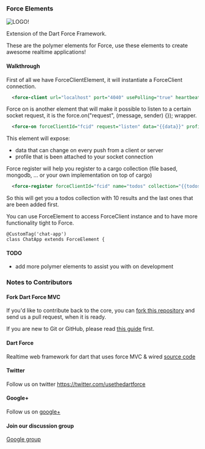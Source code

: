 ### Force Elements ###

![LOGO!](https://raw.github.com/ForceUniverse/dart-force/master/resources/dart_force_logo.jpg)

Extension of the Dart Force Framework.

These are the polymer elements for Force, use these elements to create awesome realtime applications!

#### Walkthrough ####

First of all we have ForceClientElement, it will instantiate a ForceClient connection.
```xml
  <force-client url="localhost" port="4040" usePolling="true" heartbeat="600"></force-client>
```  
Force on is another element that will make it possible to listen to a certain socket request, it is the force.on("request", (message, sender) {}); wrapper.
```xml
  <force-on forceClientId="fcid" request="listen" data="{{data}}" profile="{{profile}}"></force-on>
```
This element will expose:

- data that can change on every push from a client or server
- profile that is been attached to your socket connection

Force register will help you register to a cargo collection (file based, mongodb, ... or your own implementation on top of cargo)
```xml
  <force-register forceClientId="fcid" name="todos" collection="{{todos}}" revert="true" limit="10"></force-register>
```
So this will get you a todos collection with 10 results and the last ones that are been added first.
 

You can use ForceElement to access ForceClient instance and to have more functionality tight to Force.

    @CustomTag('chat-app')
    class ChatApp extends ForceElement {

#### TODO ####

- add more polymer elements to assist you with on development
 
### Notes to Contributors ###

#### Fork Dart Force MVC ####

If you'd like to contribute back to the core, you can [fork this repository](https://help.github.com/articles/fork-a-repo) and send us a pull request, when it is ready.

If you are new to Git or GitHub, please read [this guide](https://help.github.com/) first.

#### Dart Force ####

Realtime web framework for dart that uses force MVC & wired [source code](https://github.com/ForceUniverse/dart-force)

#### Twitter ####

Follow us on twitter https://twitter.com/usethedartforce

#### Google+ ####

Follow us on [google+](https://plus.google.com/111406188246677273707)

#### Join our discussion group ####

[Google group](https://groups.google.com/forum/#!forum/dart-force)


